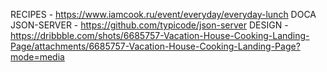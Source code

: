 RECIPES - https://www.iamcook.ru/event/everyday/everyday-lunch
DOCA JSON-SERVER - https://github.com/typicode/json-server
DESIGN - https://dribbble.com/shots/6685757-Vacation-House-Cooking-Landing-Page/attachments/6685757-Vacation-House-Cooking-Landing-Page?mode=media
